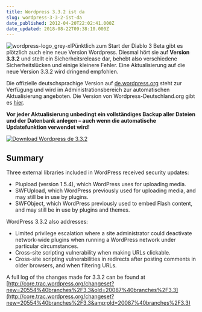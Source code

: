 ```yaml
---
title: Wordpress 3.3.2 ist da
slug: wordpress-3-3-2-ist-da
date_published: 2012-04-20T22:02:41.000Z
date_updated: 2018-08-22T09:38:10.000Z
---
```


![wordpress-logo_grey-xl](//picdump.thafaker.de/2010/09/wordpress-logo_grey-xl.png)Pünktlich zum Start der Diablo 3 Beta gibt es plötzlich auch eine neue Version Wordpress. Diesmal hört sie auf **Version 3.3.2** und stellt ein Sicherheitsrelease dar, behebt also verschiedene Sicherheitslücken und einige kleinere Fehler. Eine Aktualisierung auf die neue Version 3.3.2 wird dringend empfohlen.

Die offizielle deutschsprachige Version auf [de.wordpress.org](http://de.wordpress.org/) steht zur Verfügung und wird im Administrationsbereich zur automatischen Aktualisierung angeboten. Die Version von Wordpress-Deutschland.org gibt es [hier](http://wpde.org/download/deutsch/).

**Vor jeder Aktualisierung unbedingt ein vollständiges Backup aller Dateien und der Datenbank anlegen – auch wenn die automatische Updatefunktion verwendet wird!**

[![Download Wordpress de 3.3.2](//picdump.thafaker.de/2012/04/Bildschirmfoto-2012-04-20-um-23.59.15.png)](http://de.wordpress.org/wordpress-3.3.2-de_DE.zip)

## Summary

Three external libraries included in WordPress received security updates:

- Plupload (version 1.5.4), which WordPress uses for uploading media.
- SWFUpload, which WordPress previously used for uploading media, and may still be in use by plugins.
- SWFObject, which WordPress previously used to embed Flash content, and may still be in use by plugins and themes.

WordPress 3.3.2 also addresses:

- Limited privilege escalation where a site administrator could deactivate network-wide plugins when running a WordPress network under particular circumstances.
- Cross-site scripting vulnerability when making URLs clickable.
- Cross-site scripting vulnerabilities in redirects after posting comments in older browsers, and when filtering URLs.

A full log of the changes made for 3.3.2 can be found at [http://core.trac.wordpress.org/changeset?new=20554%40branches%2F3.3&old=20087%40branches%2F3.3](http://core.trac.wordpress.org/changeset?new=20554%40branches%2F3.3&amp;old=20087%40branches%2F3.3)
